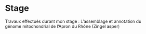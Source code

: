 # Stage
Travaux effectués durant mon stage : L’assemblage et annotation du génome mitochondrial de l’Apron du Rhône (Zingel asper)
